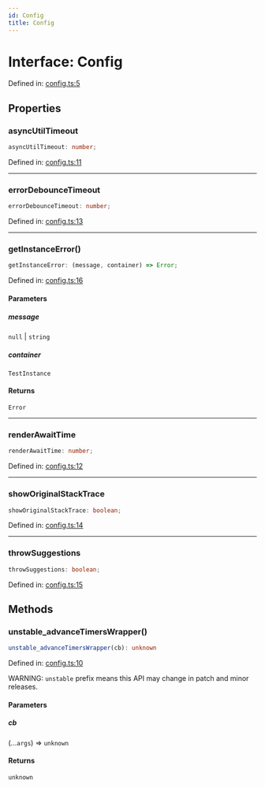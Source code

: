 ```yaml
---
id: Config
title: Config
---
```


<!-- DO NOT EDIT: this page is autogenerated from the type comments -->

# Interface: Config

Defined in: [config.ts:5](https://github.com/crutchcorn/cli-testing-library/blob/main/packages/cli-testing-library/src/config.ts#L5)

## Properties

### asyncUtilTimeout

```ts
asyncUtilTimeout: number;
```

Defined in: [config.ts:11](https://github.com/crutchcorn/cli-testing-library/blob/main/packages/cli-testing-library/src/config.ts#L11)

***

### errorDebounceTimeout

```ts
errorDebounceTimeout: number;
```

Defined in: [config.ts:13](https://github.com/crutchcorn/cli-testing-library/blob/main/packages/cli-testing-library/src/config.ts#L13)

***

### getInstanceError()

```ts
getInstanceError: (message, container) => Error;
```

Defined in: [config.ts:16](https://github.com/crutchcorn/cli-testing-library/blob/main/packages/cli-testing-library/src/config.ts#L16)

#### Parameters

##### message

`null` | `string`

##### container

`TestInstance`

#### Returns

`Error`

***

### renderAwaitTime

```ts
renderAwaitTime: number;
```

Defined in: [config.ts:12](https://github.com/crutchcorn/cli-testing-library/blob/main/packages/cli-testing-library/src/config.ts#L12)

***

### showOriginalStackTrace

```ts
showOriginalStackTrace: boolean;
```

Defined in: [config.ts:14](https://github.com/crutchcorn/cli-testing-library/blob/main/packages/cli-testing-library/src/config.ts#L14)

***

### throwSuggestions

```ts
throwSuggestions: boolean;
```

Defined in: [config.ts:15](https://github.com/crutchcorn/cli-testing-library/blob/main/packages/cli-testing-library/src/config.ts#L15)

## Methods

### unstable\_advanceTimersWrapper()

```ts
unstable_advanceTimersWrapper(cb): unknown
```

Defined in: [config.ts:10](https://github.com/crutchcorn/cli-testing-library/blob/main/packages/cli-testing-library/src/config.ts#L10)

WARNING: `unstable` prefix means this API may change in patch and minor releases.

#### Parameters

##### cb

(...`args`) => `unknown`

#### Returns

`unknown`
